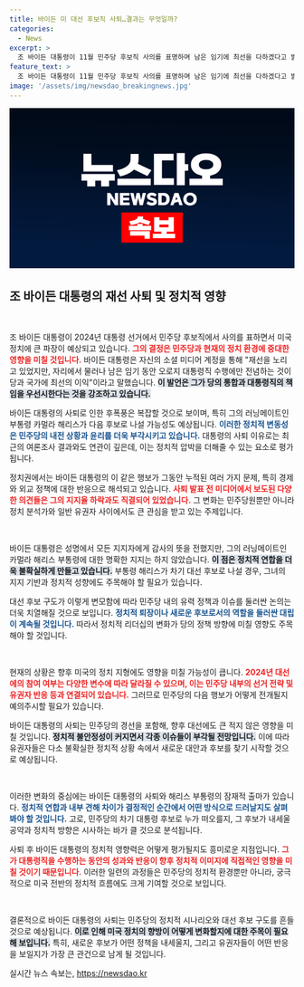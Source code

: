 ```yaml
---
title: 바이든 미 대선 후보직 사퇴…결과는 무엇일까?
categories:
  - News
excerpt: >
  조 바이든 대통령이 11월 민주당 후보직 사의를 표명하며 남은 임기에 최선을 다하겠다고 밝혔다. 사퇴 압박 속, 해리스 부통령의 향후 행보에도 관심이 집중된다! 클릭하여 자세히 알아보세요!
feature_text: >
  조 바이든 대통령이 11월 민주당 후보직 사의를 표명하며 남은 임기에 최선을 다하겠다고 밝혔다. 사퇴 압박 속, 해리스 부통령의 향후 행보에도 관심이 집중된다! 클릭하여 자세히 알아보세요!
image: '/assets/img/newsdao_breakingnews.jpg'
---
```


<p><img src="/assets/img/newsdao_breakingnews.jpg" alt="ontimetimes 속보" /></p>

<h2 data-ke-size="size26">조 바이든 대통령의 재선 사퇴 및 정치적 영향</h2>

<p data-ke-size="size16">&nbsp;</p>

<p>조 바이든 대통령이 2024년 대통령 선거에서 민주당 후보직에서 사의를 표하면서 미국 정치에 큰 파장이 예상되고 있습니다. <b><span style="color: #ee2323;">그의 결정은 민주당과 현재의 정치 환경에 중대한 영향을 미칠 것입니다.</span></b> 바이든 대통령은 자신의 소셜 미디어 계정을 통해 "재선을 노리고 있었지만, 자리에서 물러나 남은 임기 동안 오로지 대통령직 수행에만 전념하는 것이 당과 국가에 최선의 이익"이라고 말했습니다. <b><span style="background-color: #21538527;">이 발언은 그가 당의 통합과 대통령직의 책임을 우선시한다는 것을 강조하고 있습니다.</span></b> </p>

<p>바이든 대통령의 사퇴로 인한 후폭풍은 복잡할 것으로 보이며, 특히 그의 러닝메이트인 부통령 카멀라 해리스가 다음 후보로 나설 가능성도 예상됩니다. <b><span style="color: #1a5490;">이러한 정치적 변동성은 민주당의 내전 상황과 윤리를 더욱 부각시키고 있습니다.</span></b> 대통령의 사퇴 이유로는 최근의 여론조사 결과와도 연관이 깊은데, 이는 정치적 압박을 더해줄 수 있는 요소로 평가됩니다.</p>

<p>정치권에서는 바이든 대통령의 이 같은 행보가 그동안 누적된 여러 가지 문제, 특히 경제와 외교 정책에 대한 반응으로 해석되고 있습니다. <b><span style="color: #ee2323;">사퇴 발표 전 미디어에서 보도된 다양한 의견들은 그의 지지율 하락과도 직결되어 있었습니다.</span></b> 그 변화는 민주당원뿐만 아니라 정치 분석가와 일반 유권자 사이에서도 큰 관심을 받고 있는 주제입니다.</p>

<p data-ke-size="size16">&nbsp;</p>

<p>바이든 대통령은 성명에서 모든 지지자에게 감사의 뜻을 전했지만, 그의 러닝메이트인 카멀라 해리스 부통령에 대한 명확한 지지는 하지 않았습니다. <b><span style="background-color: #21538527;">이 점은 정치적 연합을 더욱 불확실하게 만들고 있습니다.</span></b> 부통령 해리스가 차기 대선 후보로 나설 경우, 그녀의 지지 기반과 정치적 성향에도 주목해야 할 필요가 있습니다.</p>

<p>대선 후보 구도가 이렇게 변모함에 따라 민주당 내의 유력 정책과 이슈를 둘러싼 논의는 더욱 치열해질 것으로 보입니다. <b><span style="color: #1a5490;">정치적 퇴장이나 새로운 후보로서의 역할을 둘러싼 대립이 계속될 것입니다.</span></b> 따라서 정치적 리더십의 변화가 당의 정책 방향에 미칠 영향도 주목해야 할 것입니다.</p>

<p data-ke-size="size16">&nbsp;</p>

<p>현재의 상황은 향후 미국의 정치 지형에도 영향을 미칠 가능성이 큽니다. <b><span style="color: #ee2323;">2024년 대선에의 참여 여부는 다양한 변수에 따라 달라질 수 있으며, 이는 민주당 내부의 선거 전략 및 유권자 반응 등과 연결되어 있습니다.</span></b> 그러므로 민주당의 다음 행보가 어떻게 전개될지 예의주시할 필요가 있습니다.</p>

<p>바이든 대통령의 사퇴는 민주당의 경선을 포함해, 향후 대선에도 큰 적지 않은 영향을 미칠 것입니다. <b><span style="background-color: #21538527;">정치적 불안정성이 커지면서 각종 이슈들이 부각될 전망입니다.</span></b> 이에 따라 유권자들은 다소 불확실한 정치적 상황 속에서 새로운 대안과 후보를 찾기 시작할 것으로 예상됩니다.</p>

<p data-ke-size="size16">&nbsp;</p>

<p>이러한 변화의 중심에는 바이든 대통령의 사퇴와 해리스 부통령의 잠재적 출마가 있습니다. <b><span style="color: #1a5490;">정치적 연합과 내부 견해 차이가 결정적인 순간에서 어떤 방식으로 드러날지도 살펴봐야 할 것입니다.</span></b> 고로, 민주당의 차기 대통령 후보로 누가 떠오를지, 그 후보가 내세울 공약과 정치적 방향은 시사하는 바가 클 것으로 분석됩니다.</p>

<p>사퇴 후 바이든 대통령의 정치적 영향력은 어떻게 평가될지도 흥미로운 지점입니다. <b><span style="color: #ee2323;">그가 대통령직을 수행하는 동안의 성과와 반응이 향후 정치적 이미지에 직접적인 영향을 미칠 것이기 때문입니다.</span></b> 이러한 일련의 과정들은 민주당의 정치적 환경뿐만 아니라, 궁극적으로 미국 전반의 정치적 흐름에도 크게 기여할 것으로 보입니다.</p>

<p data-ke-size="size16">&nbsp;</p>

<p>결론적으로 바이든 대통령의 사퇴는 민주당의 정치적 시나리오와 대선 후보 구도를 흔들 것으로 예상됩니다. <b><span style="background-color: #21538527;">이로 인해 미국 정치의 향방이 어떻게 변화할지에 대한 주목이 필요해 보입니다.</span></b> 특히, 새로운 후보가 어떤 정책을 내세울지, 그리고 유권자들이 어떤 반응을 보일지가 가장 큰 관건으로 남게 될 것입니다.</p>
실시간 뉴스 속보는, <a href="https://newsdao.kr" rel="dofollow">https://newsdao.kr</a>


